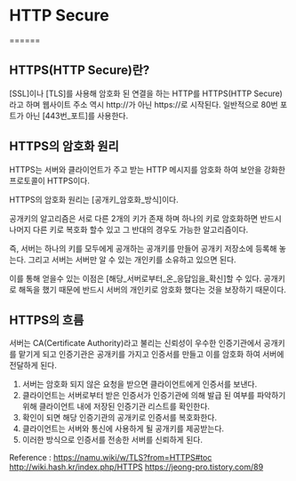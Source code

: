 # HTTP Secure
======

## HTTPS(HTTP Secure)란?

[SSL]이나 [TLS]를 사용해 암호화 된 연결을 하는 HTTP를 HTTPS(HTTP Secure)라고 하며 웹사이트 주소 역시 http://가 아닌 https://로 시작된다. 일반적으로 80번 포트가 아닌 [443번_포트]를 사용한다.

## HTTPS의 암호화 원리

HTTPS는 서버와 클라이언트가 주고 받는 HTTP 메시지를 암호화 하여
보안을 강화한 프로토콜이 HTTPS이다.

HTTPS의 암호화 원리는 [공개키_암호화_방식]이다.

공개키의 알고리즘은 서로 다른 2개의 키가 존재 하며 하나의 키로
암호화하면 반드시 나머지 다른 키로 복호화 할수 있고 그 반대의 경우도
가능한 알고리즘이다.

즉, 서버는 하나의 키를 모두에게 공개하는 공개키를 만들어
공개키 저장소에 등록해 놓는다.
그리고 서버는 서버만 알 수 있는 개인키를 소유하고 있으면 된다.

이를 통해 얻을수 있는 이점은 [해당_서버로부터_온_응답임을_확신]할 수 있다.
공개키로 해독을 했기 때문에 반드시 서버의 개인키로 암호화 했다는 것을
보장하기 때문이다.

## HTTPS의 흐름

서버는 CA(Certificate Authority)라고 불리는 신뢰성이 우수한 인증기관에서
공개키를 맡기게 되고 인증기관은 공개키를 가지고 인증서를 만들고 이를 암호화
하여 서버에 전달하게 된다.

1. 서버는 암호화 되지 않은 요청을 받으면 클라이언트에게 인증서를 보낸다.
2. 클라이언트는 서버로부터 받은 인증서가 인증기관에 의해 발급 된 여부를
   파악하기 위해 클라이언트 내에 저장된 인증기관 리스트를 확인한다.
3. 확인이 되면 해당 인증기관의 공개키로 인증서를 복호화한다.
4. 클라이언트는 서버와 통신에 사용하게 될 공개키를 제공받는다.
5. 이러한 방식으로 인증서를 전송한 서버를 신뢰하게 된다.


Reference :
https://namu.wiki/w/TLS?from=HTTPS#toc
http://wiki.hash.kr/index.php/HTTPS
https://jeong-pro.tistory.com/89